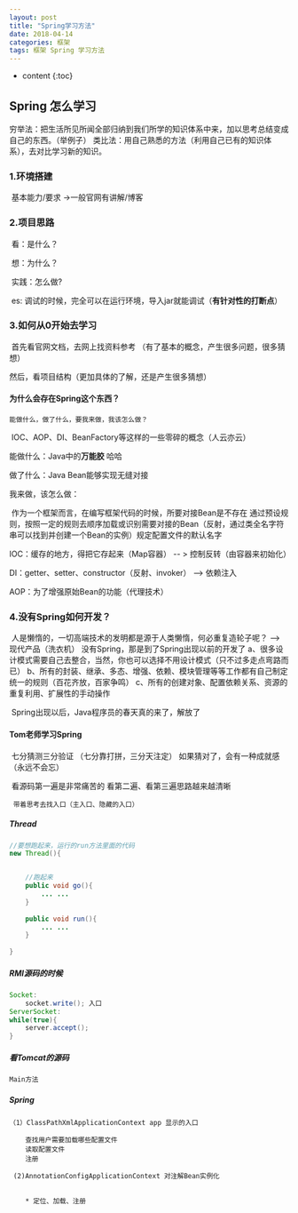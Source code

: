 ```yaml
---
layout: post
title: "Spring学习方法"
date: 2018-04-14
categories: 框架
tags: 框架 Spring 学习方法
---
```


* content
{:toc}

## Spring 怎么学习

穷举法：把生活所见所闻全部归纳到我们所学的知识体系中来，加以思考总结变成自己的东西。（举例子）
类比法：用自己熟悉的方法（利用自己已有的知识体系），去对比学习新的知识。



### 1.环境搭建

​	基本能力/要求 ->一般官网有讲解/博客

### 2.项目思路

​	看：是什么？

​	想：为什么？

​	实践：怎么做?

​		es: 调试的时候，完全可以在运行环境，导入jar就能调试（**有针对性的打断点**）



### 3.如何从0开始去学习

​	首先看官网文档，去网上找资料参考 （有了基本的概念，产生很多问题，很多猜想）

然后，看项目结构（更加具体的了解，还是产生很多猜想）

#### 为什么会存在Spring这个东西？

   	能做什么，做了什么，要我来做，我该怎么做？

​	IOC、AOP、DI、BeanFactory等这样的一些零碎的概念（人云亦云）

能做什么：Java中的**万能胶**  哈哈

做了什么：Java Bean能够实现无缝对接

我来做，该怎么做：

​	作为一个框架而言，在编写框架代码的时候，所要对接Bean是不存在
        通过预设规则，按照一定的规则去顺序加载或识别需要对接的Bean（反射，通过类全名字符串可以找到并创建一个Bean的实例）规定配置文件的默认名字

IOC：缓存的地方，得把它存起来（Map容器）  -- > 控制反转（由容器来初始化）

DI：getter、setter、constructor（反射、invoker）  --> 依赖注入		     

AOP：为了增强原始Bean的功能（代理技术）



### 4.没有Spring如何开发？

​	人是懒惰的，一切高端技术的发明都是源于人类懒惰，何必重复造轮子呢？ --> 现代产品（洗衣机）
  	 没有Spring，那是到了Spring出现以前的开发了
   a、很多设计模式需要自己去整合，当然，你也可以选择不用设计模式（只不过多走点弯路而已）
   b、所有的封装、继承、多态、增强、依赖、模块管理等等工作都有自己制定统一的规则（百花齐放，百家争鸣）
   c、所有的创建对象、配置依赖关系、资源的重复利用、扩展性的手动操作

​	Spring出现以后，Java程序员的春天真的来了，解放了

#### Tom老师学习Spring

​	七分猜测三分验证 （七分靠打拼，三分天注定）
         如果猜对了，会有一种成就感（永远不会忘）

​		看源码第一遍是非常痛苦的
		看第二遍、看第三遍思路越来越清晰				   

 	 带着思考去找入口（主入口、隐藏的入口）


##### Thread
```java
//要想跑起来，运行的run方法里面的代码				   
new Thread(){


    //跑起来
	public void go(){
		... ...
	}
	
	public void run(){
		... ...
	}
	
}				   
```



##### RMI源码的时候

```java
Socket:
	socket.write(); 入口
ServerSocket:     
while(true){ 
	server.accept(); 
}

```

##### 看Tomcat的源码

```Java
Main方法	
```


##### Spring

```
（1）ClassPathXmlApplicationContext app 显示的入口	

    查找用户需要加载哪些配置文件
    读取配置文件
    注册
    
 (2)AnnotationConfigApplicationContext 对注解Bean实例化


	* 定位、加载、注册	 
```


​		   



​					 

